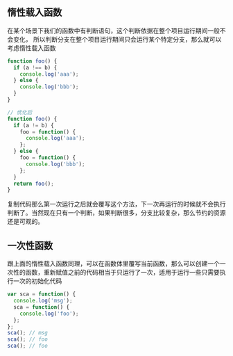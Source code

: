 ## 惰性载入函数

在某个场景下我们的函数中有判断语句，这个判断依据在整个项目运行期间一般不会变化，
所以判断分支在整个项目运行期间只会运行某个特定分支，那么就可以考虑惰性载入函数

```javascript
function foo() {
  if (a !== b) {
    console.log('aaa');
  } else {
    console.log('bbb');
  }
}

// 优化后
function foo() {
  if (a != b) {
    foo = function() {
      console.log('aaa');
    };
  } else {
    foo = function() {
      console.log('bbb');
    };
  }
  return foo();
}
```

复制代码那么第一次运行之后就会覆写这个方法，下一次再运行的时候就不会执行判断了。当然现在只有一个判断，如果判断很多，分支比较复杂，那么节约的资源还是可观的。

## 一次性函数

跟上面的惰性载入函数同理，可以在函数体里覆写当前函数，那么可以创建一个一次性的函数，重新赋值之前的代码相当于只运行了一次，适用于运行一些只需要执行一次的初始化代码

```javascript
var sca = function() {
  console.log('msg');
  sca = function() {
    console.log('foo');
  };
};
sca(); // msg
sca(); // foo
sca(); // foo
```
